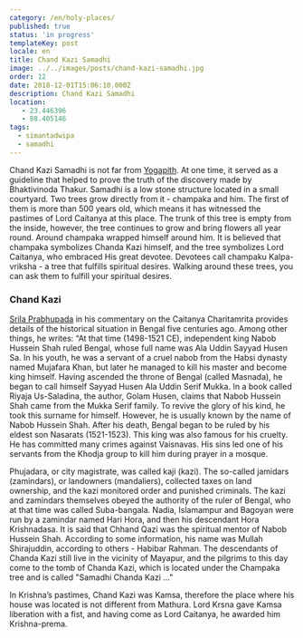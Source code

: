 ```yaml
---
category: /en/holy-places/
published: true
status: 'in progress'
templateKey: post
locale: en
title: Chand Kazi Samadhi
image: ../../images/posts/chand-kazi-samadhi.jpg
order: 12
date: 2018-12-01T15:06:10.000Z
description: Chand Kazi Samadhi
location:
   - 23.446396
   - 88.405146
tags:
  - simantadwipa
  - samadhi
---
```


Chand Kazi Samadhi is not far from [Yogapith](/en/yogapith). At one time, it served as a guideline that helped to prove the truth of the discovery made by Bhaktivinoda Thakur. Samadhi is a low stone structure located in a small courtyard. Two trees grow directly from it - champaka and him. The first of them is more than 500 years old, which means it has witnessed the pastimes of Lord Caitanya at this place. The trunk of this tree is empty from the inside, however, the tree continues to grow and bring flowers all year round. Around champaka wrapped himself around him. It is believed that champaka symbolizes Chanda Kazi himself, and the tree symbolizes Lord Caitanya, who embraced His great devotee. Devotees call champaku Kalpa-vriksha - a tree that fulfills spiritual desires. Walking around these trees, you can ask them to fulfill your spiritual desires.

### Chand Kazi
[Srila Prabhupada](/en/srila-prabhupada) in his commentary on the Caitanya Charitamrita provides details of the historical situation in Bengal five centuries ago. Among other things, he writes: “At that time (1498-1521 CE), independent king Nabob Hussein Shah ruled Bengal, whose full name was Ala Uddin Sayyad Husen Sa. In his youth, he was a servant of a cruel nabob from the Habsi dynasty named Mujafara Khan, but later he managed to kill his master and become king himself. Having ascended the throne of Bengal (called Masnada), he began to call himself Sayyad Husen Ala Uddin Serif Mukka. In a book called Riyaja Us-Saladina, the author, Golam Husen, claims that Nabob Hussein Shah came from the Mukka Serif family. To revive the glory of his kind, he took this surname for himself. However, he is usually known by the name of Nabob Hussein Shah. After his death, Bengal began to be ruled by his eldest son Nasarats (1521-1523). This king was also famous for his cruelty. He has committed many crimes against Vaisnavas. His sins led one of his servants from the Khodja group to kill him during prayer in a mosque.

Phujadara, or city magistrate, was called kaji (kazi). The so-called jamidars (zamindars), or landowners (mandaliers), collected taxes on land ownership, and the kazi monitored order and punished criminals. The kazi and zamindars themselves obeyed the authority of the ruler of Bengal, who at that time was called Suba-bangala. Nadia, Islamampur and Bagoyan were run by a zamindar named Hari Hora, and then his descendant Hora Krishnadasa. It is said that Chhand Qazi was the spiritual mentor of Nabob Hussein Shah. According to some information, his name was Mullah Shirajuddin, according to others - Habibar Rahman. The descendants of Chanda Kazi still live in the vicinity of Mayapur, and the pilgrims to this day come to the tomb of Chanda Kazi, which is located under the Champaka tree and is called "Samadhi Chanda Kazi ..."

In Krishna’s pastimes, Chand Kazi was Kamsa, therefore the place where his house was located is not different from Mathura. Lord Krsna gave Kamsa liberation with a fist, and having come as Lord Caitanya, he awarded him Krishna-prema.

<tbd locale="en" url="mailto:haribol@mayapur.live"></tbd>
